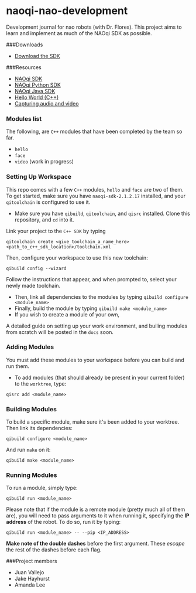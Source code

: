 naoqi-nao-development
=====================

Development journal for nao robots (with Dr. Flores). This project aims to learn and implement as much of the NAOqi SDK as possible.

###Downloads

- [Download the SDK](https://community.aldebaran.com/en/resources/software)

###Resources

- [NAOqi SDK](http://doc.aldebaran.com/2-1/ref/index.html)
- [NAOqi Python SDK](http://doc.aldebaran.com/2-1/dev/python/index.html)
- [NAOqi Java SDK](http://doc.aldebaran.com/2-1/dev/java/index_java.html)
- [Hello World (C++)](http://doc.aldebaran.com/2-1/dev/cpp/examples/core/helloworld/example.html)
- [Capturing audio and video](http://doc.aldebaran.com/2-1/dev/cpp/examples/audiovideocapture/audiovideocapture.html#cpp-examples-audiovideocapture)

### Modules list

The following, are `C++` modules that have been completed by the team so far.

- `hello`
- `face`
- `video` (work in progress)

### Setting Up Workspace

This repo comes with a few `C++` modules, `hello` and `face` are two of them. To get started, make sure you have `naoqi-sdk-2.1.2.17` installed, and your `qitoolchain` is configured to use it.

- Make sure you have `qibuild`, `qitoolchain`, and `qisrc` installed. Clone this repository, and `cd` into it.

Link your project to the `C++ SDK` by typing

```
qitoolchain create <give_toolchain_a_name_here> <path_to_c++_sdk_location>/toolchain.xml
```

Then, configure your workspace to use this new toolchain:

```
qibuild config --wizard
```

Follow the instructions that appear, and when prompted to, select your newly made toolchain.

- Then, link all dependencies to the modules by typing `qibuild configure <module_name>`
- Finally, build the module by typing `qibuild make <module_name>`
- If you wish to create a module of your own, 

A detailed guide on setting up your work environment, and builing modules from scratch will be posted in the `docs` soon.

### Adding Modules

You must add these modules to your workspace before you can build and run them.

- To add modules (that should already be present in your current folder) to the `worktree`, type:
 
```
qisrc add <module_name>
```

### Building Modules

To build a specific module, make sure it's been added to your worktree. Then link its dependencies:

```
qibuild configure <module_name>
```

And run `make` on it:

```
qibuild make <module_name>
```

### Running Modules

To run a module, simply type:
```
qibuild run <module_name>
```

Please note that if the module is a remote module (pretty much all of them are), you will need to pass arguments to it when running it, specifying the **IP address** of the robot. To do so, run it by typing:

```
qibuild run <module_name> -- --pip <IP_ADDRESS>
``` 

**Make note of the double dashes** before the first argument. These *escape* the rest of the dashes before each flag.

###Project members

- Juan Vallejo
- Jake Hayhurst
- Amanda Lee
